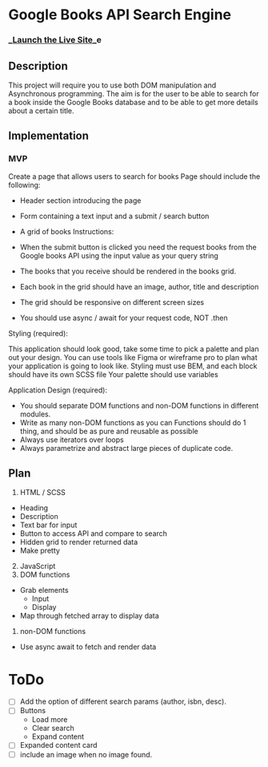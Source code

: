 # Google Books API Search Engine

### \_**[Launch the Live Site]()**\_e

## Description

This project will require you to use both DOM manipulation and Asynchronous programming.
The aim is for the user to be able to search for a book inside the Google Books database and to be able to get more details about a certain title.

## Implementation

### MVP

Create a page that allows users to search for books
Page should include the following:

-   Header section introducing the page
-   Form containing a text input and a submit / search button

-   A grid of books
    Instructions:

-   When the submit button is clicked you need the request books from the Google books API using the input value as your query string
-   The books that you receive should be rendered in the books grid.
-   Each book in the grid should have an image, author, title and description
-   The grid should be responsive on different screen sizes
-   You should use async / await for your request code, NOT .then

Styling (required):

This application should look good, take some time to pick a palette and plan out your design. You can use tools like Figma or wireframe pro to plan what your application is going to look like.
Styling must use BEM, and each block should have its own SCSS file Your palette should use variables

Application Design (required):

-   You should separate DOM functions and non-DOM functions in different modules.
-   Write as many non-DOM functions as you can Functions should do 1 thing, and should be as pure and reusable as possible
-   Always use iterators over loops
-   Always parametrize and abstract large pieces of duplicate code.

## Plan

1. HTML / SCSS

-   Heading
-   Description
-   Text bar for input
-   Button to access API and compare to search
-   Hidden grid to render returned data
-   Make pretty

2. JavaScript
1. DOM functions

-   Grab elements
    -   Input
    -   Display
-   Map through fetched array to display data

1. non-DOM functions

-   Use async await to fetch and render data

# ToDo

-   [ ] Add the option of different search params (author, isbn, desc).
-   [ ] Buttons
    -   Load more
    -   Clear search
    -   Expand content
-   [ ] Expanded content card
-   [ ] include an image when no image found.

